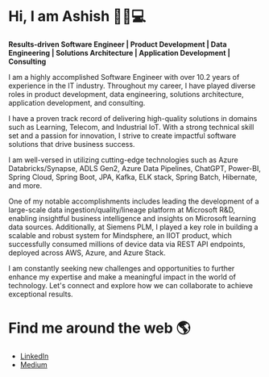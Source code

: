 # Hi, I am Ashish 👋🧑💻

**Results-driven Software Engineer | Product Development | Data Engineering | Solutions Architecture | Application Development | Consulting**

I am a highly accomplished Software Engineer with over 10.2 years of experience in the IT industry. Throughout my career, I have played diverse roles in product development, data engineering, solutions architecture, application development, and consulting.

I have a proven track record of delivering high-quality solutions in domains such as Learning, Telecom, and Industrial IoT. With a strong technical skill set and a passion for innovation, I strive to create impactful software solutions that drive business success.

I am well-versed in utilizing cutting-edge technologies such as Azure Databricks/Synapse, ADLS Gen2, Azure Data Pipelines, ChatGPT, Power-BI, Spring Cloud, Spring Boot, JPA, Kafka, ELK stack, Spring Batch, Hibernate, and more.

One of my notable accomplishments includes leading the development of a large-scale data ingestion/quality/lineage platform at Microsoft R&D, enabling insightful business intelligence and insights on Microsoft learning data sources. Additionally, at Siemens PLM, I played a key role in building a scalable and robust system for Mindsphere, an IIOT product, which successfully consumed millions of device data via REST API endpoints, deployed across AWS, Azure, and Azure Stack.

I am constantly seeking new challenges and opportunities to further enhance my expertise and make a meaningful impact in the world of technology. Let's connect and explore how we can collaborate to achieve exceptional results.

# Find me around the web 🌎
- <a href="https://www.linkedin.com/in/ashishmodiprofile/">LinkedIn</a>
- <a href="https://medium.com/@ashishmodi.modi">Medium</a>

